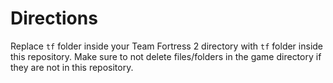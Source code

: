 # Directions
Replace `tf` folder inside your Team Fortress 2 directory with `tf` folder inside this repository. Make sure to not delete files/folders in the game directory if they are not in this repository.
